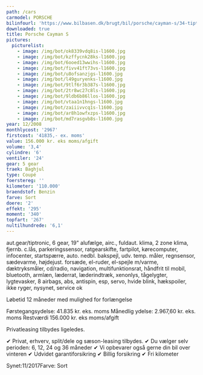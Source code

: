 ```yaml
---
path: /cars
carmodel: PORSCHE
bilinfourl: 'https://www.bilbasen.dk/brugt/bil/porsche/cayman-s/34-tiptr-2d/4251173'
downloaded: true
title: Porsche Cayman S
pictures:
  picturelist:
    - image: /img/bot/ok8339vdq8is-l1600.jpg
    - image: /img/bot/kzffycnk28ks-l1600.jpg
    - image: /img/bot/6ooed13wwihs-l1600.jpg
    - image: /img/bot/fivv41ft73vs-l1600.jpg
    - image: /img/bot/u8ofsanzjgs-l1600.jpg
    - image: /img/bot/l49guryenks-l1600.jpg
    - image: /img/bot/9tlf6r3b387s-l1600.jpg
    - image: /img/bot/2tr8wc27c8ls-l1600.jpg
    - image: /img/bot/9ldb6b86llos-l1600.jpg
    - image: /img/bot/vtaa1n1hngs-l1600.jpg
    - image: /img/bot/zaiiivvcq1s-l1600.jpg
    - image: /img/bot/ar8h1owfxzps-l1600.jpg
    - image: /img/bot/md7rasgvb8s-l1600.jpg
year: 12/2008
monthlycost: '2967'
firstcost: '41835,- ex. moms'
value: 156.000 kr. eks moms/afgift
volume: '3,4'
cylindre: '6'
ventiler: '24'
gear: 5 gear
traek: Baghjul
type: Coupé
foerstereg: ''
kilometer: '110.000'
braendstof: Benzin
farve: Sort
doere: '2'
effekt: '295'
moment: '340'
topfart: '267'
nultilhundrede: '6,1'
---
```

aut.gear/tiptronic, 6 gear, 19" alufælge, airc., fuldaut. klima, 2 zone klima, fjernb. c.lås, parkeringssensor, ratgearskifte, fartpilot, kørecomputer, infocenter, startspærre, auto. nedbl. bakspejl, udv. temp. måler, regnsensor, sædevarme, højdejust. forsæde, el-ruder, el-spejle m/varme, dæktryksmåler, cd/radio, navigation, multifunktionsrat, håndfrit til mobil, bluetooth, armlæn, læderrat, læderindtræk, xenonlys, tågelygter, lygtevasker, 8 airbags, abs, antispin, esp, servo, hvide blink, hækspoiler, ikke ryger, nysynet, service ok

Løbetid 12 måneder med mulighed for forlængelse 

Førstegangsydelse: 41.835 kr. eks. moms 
Månedlig ydelse: 2.967,60 kr. eks. moms
Restværdi 156.000 kr. eks moms/afgift 

Privatleasing tilbydes ligeledes.

✔ Privat, erhverv, split/dele og sæson-leasing tilbydes. 
✔ Du vælger selv perioden: 6, 12, 24 og 36 måneder
✔ Vi opbevarer også gerne din bil over vinteren 
✔ Udvidet garantiforsikring 
✔ Billig forsikring 
✔ Fri kilometer

Synet:11/2017Farve: Sort
